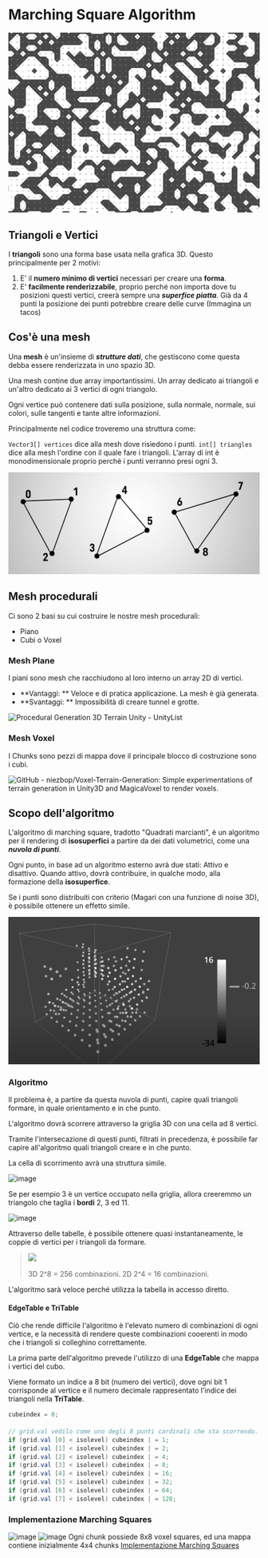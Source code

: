 Marching Square Algorithm
===

![](Images/Pasted%20image%2020210520173007.png)

## Triangoli e Vertici
I **triangoli** sono una forma base usata nella grafica 3D. 
Questo principalmente per 2 motivi:
1) E' il **numero minimo di vertici** necessari per creare una **forma**.
2) E' **facilmente renderizzabile**, proprio perché non importa dove tu posizioni questi vertici, creerà sempre una ***superfice piatta***. Già da 4 punti la posizione dei punti potrebbre creare delle curve (Immagina un tacos)

## Cos'è una mesh
Una **mesh** è un'insieme di ***strutture dati***, che gestiscono come questa debba essere renderizzata in uno spazio 3D.

Una mesh contine due array importantissimi. Un array dedicato ai triangoli e un'altro dedicato ai 3 vertici di ogni triangolo. 

Ogni vertice può contenere dati sulla posizione, sulla normale, normale, sui colori, sulle tangenti e tante altre informazioni.

Principalmente nel codice troveremo una struttura come:

`Vector3[] vertices` dice alla mesh dove risiedono i punti.
`int[] triangles` dice alla mesh l'ordine con il quale fare i triangoli. L'array di int è monodimensionale proprio perché i punti verranno presi ogni 3.

![](Images/Pasted%20image%2020210517004041.png)

## Mesh procedurali
Ci sono 2 basi su cui costruire le nostre mesh procedurali:
* Piano
* Cubi o Voxel

### Mesh Plane
I piani sono mesh che racchiudono al loro interno un array 2D di vertici.

* **Vantaggi: ** Veloce e di pratica applicazione. La mesh è già generata.
* **Svantaggi: ** Impossibilità di creare tunnel e grotte. 

![Procedural Generation 3D Terrain Unity - UnityList](https://raw.githubusercontent.com/killicolin/Procedural-Generation-3D-Terrain-Unity-/master/Ressources/noiseValue.png)

### Mesh Voxel 
I Chunks sono pezzi di mappa dove il principale blocco di costruzione sono i cubi.

![GitHub - niezbop/Voxel-Terrain-Generation: Simple experimentations of terrain  generation in Unity3D and MagicaVoxel to render voxels.](https://camo.githubusercontent.com/97379c90c96dfa6680be18a3e6bf6d1e9032a77788d15cd5d6f740b9a98a423b/687474703a2f2f692e696d6775722e636f6d2f4f72326e7338582e706e67)

## Scopo dell'algoritmo
L'algoritmo di marching square, tradotto "Quadrati marcianti", è un algoritmo per il rendering di  **isosuperfici** a partire da dei dati volumetrici, come una ***nuvola di punti***. 

Ogni punto, in base ad un algoritmo esterno avrà due stati: Attivo e disattivo. Quando attivo, dovrà contribuire, in qualche modo, alla formazione della **isosuperfice**.

Se i punti sono distribuiti con criterio (Magari con una funzione di noise 3D), è possibile ottenere un effetto simile.

![](Images/Pasted%20image%2020210517163249.png)

### Algoritmo

Il problema è, a partire da questa nuvola di punti, capire quali triangoli formare, in quale orientamento e in che punto.

L'algoritmo dovrà scorrere attraverso la griglia 3D con una cella ad 8 vertici.

Tramite l'intersecazione di questi punti, filtrati in precedenza, è possibile far capire all'algoritmo quali triangoli creare e in che punto.

La cella di scorrimento avrà una struttura simile.

![image](https://user-images.githubusercontent.com/55745404/118796189-a7d30c00-b89b-11eb-9ab7-b64a13a690c2.png)

Se per esempio 3 è un vertice occupato nella griglia, allora creeremmo un triangolo che taglia i **bordi** 2, 3 ed 11.

![image](https://user-images.githubusercontent.com/55745404/118796486-f2ed1f00-b89b-11eb-9b27-58a4735a729e.png)

Attraverso delle tabelle, è possibile ottenere quasi instantaneamente, le coppie di vertici per i triangoli da formare.

>![](https://upload.wikimedia.org/wikipedia/commons/thumb/a/a7/MarchingCubes.svg/350px-MarchingCubes.svg.png)
>
> 3D 2^8 = 256 combinazioni. 
> 2D 2^4 = 16 combinazioni.

L'algoritmo sarà veloce perché utilizza la tabella in accesso diretto. 

#### EdgeTable e TriTable
Ciò che rende difficile l'algoritmo è l'elevato numero di combinazioni di ogni vertice, e la necessità di rendere queste combinazioni cooerenti in modo che i triangoli si colleghino correttamente.

La prima parte dell'algoritmo prevede l'utilizzo di una **EdgeTable** che mappa i vertici del cubo.

Viene formato un indice a 8 bit (numero dei vertici), dove ogni bit 1 corrisponde al vertice e il numero decimale rappresentato l'indice dei triangoli nella **TriTable**.

```cs
cubeindex = 0;

// grid.val vedilo come uno degli 8 punti cardinali che sta scorrendo.
if (grid.val [0] < isolevel) cubeindex | = 1;
if (grid.val [1] < isolevel) cubeindex | = 2;
if (grid.val [2] < isolevel) cubeindex | = 4;
if (grid.val [3] < isolevel) cubeindex | = 8;
if (grid.val [4] < isolevel) cubeindex | = 16;
if (grid.val [5] < isolevel) cubeindex | = 32;
if (grid.val [6] < isolevel) cubeindex | = 64;
if (grid.val [7] < isolevel) cubeindex | = 128;
```

### Implementazione Marching Squares 
![image](https://user-images.githubusercontent.com/55745404/118907764-6a649200-b920-11eb-8d52-adbdadb3c585.png)
![image](https://user-images.githubusercontent.com/55745404/118907891-a7c91f80-b920-11eb-8ad7-cd5c445efd82.png)
Ogni chunk possiede 8x8 voxel squares, ed una mappa contiene inizialmente 4x4 chunks 
[Implementazione Marching Squares](https://github.com/Lucaffo/Procedural-World-Generation/tree/main/Procedural%20Voxel%20Terrain%20Generator/Assets/Scenes/Marching%20Squares)



